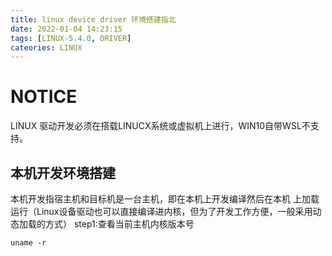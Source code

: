 ```yaml
---
title: linux device driver 环境搭建指北
date: 2022-01-04 14:23:15
tags: [LINUX-5.4.0, DRIVER]
cateories: LINUX
---
```

# NOTICE 
LINUX 驱动开发必须在搭载LINUCX系统或虚拟机上进行，WIN10自带WSL不支持。
## 本机开发环境搭建
本机开发指宿主机和目标机是一台主机，即在本机上开发编译然后在本机 上加载运行（Linux设备驱动也可以直接编译进内核，但为了开发工作方便，一般采用动态加载的方式）
step1:查看当前主机内核版本号
```
uname -r
```


